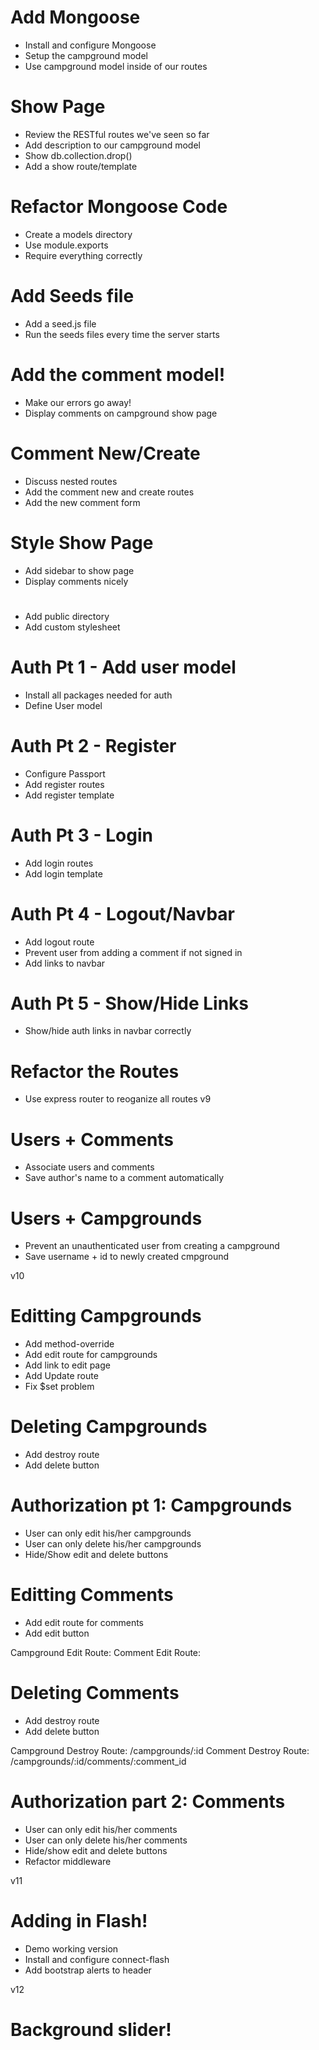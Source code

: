 # Add Mongoose
* Install and configure Mongoose
* Setup the campground model
* Use campground model inside of our routes

# Show Page
* Review the RESTful routes we've seen so far
* Add description to our campground model
*  Show db.collection.drop()
* Add a show route/template

# Refactor Mongoose Code
* Create a models directory
* Use module.exports
* Require everything correctly
 
 # Add Seeds file
 * Add a seed.js file
 * Run the seeds files every time the server starts

 # Add the comment model!
 * Make our errors go away!
 * Display comments on campground show page

 # Comment New/Create
 * Discuss nested routes
 * Add the comment new and create routes
 * Add the new comment form

 # Style Show Page
 * Add sidebar to show page
 * Display comments nicely





























# 
* Add public directory
* Add custom stylesheet

 # Auth Pt 1 - Add user model
 * Install all packages needed for auth
 * Define User model

 # Auth Pt 2 - Register
 * Configure Passport
 * Add register routes
 * Add register template

 # Auth Pt 3 - Login
 * Add login routes
 * Add login template

 # Auth Pt 4 - Logout/Navbar
 * Add logout route
 * Prevent user from adding a comment if not signed in
 * Add links to navbar
 
 # Auth Pt 5 - Show/Hide Links
 * Show/hide auth links in navbar correctly

 # Refactor the Routes
 * Use express router to reoganize all routes
v9
 # Users + Comments
 * Associate users and comments
 * Save author's name to a comment automatically

 # Users + Campgrounds
 * Prevent an unauthenticated user from creating a campground
 * Save username + id to newly created cmpground

v10
# Editting Campgrounds
 * Add method-override
 * Add edit route for campgrounds
 * Add link to edit page
 * Add Update route
 * Fix $set problem

 # Deleting Campgrounds
 * Add destroy route
 * Add delete button

 # Authorization pt 1: Campgrounds
 * User can only edit his/her campgrounds
 * User can only delete his/her campgrounds
 * Hide/Show edit and delete buttons

 # Editting Comments
 * Add edit route for comments
 * Add edit button

Campground Edit Route: <!--/campgrounds/:id/edit -->
Comment Edit Route: <!--/campgrounds/:id/comments/:comment_id/edit -->

# Deleting Comments
* Add destroy route 
* Add delete button

Campground Destroy Route: /campgrounds/:id
Comment Destroy Route: /campgrounds/:id/comments/:comment_id

# Authorization part 2: Comments
* User can only edit his/her comments 
* User can only delete his/her comments
* Hide/show edit and delete buttons
* Refactor middleware

v11 
# Adding in Flash!
* Demo working version
* Install and configure connect-flash
* Add bootstrap alerts to header

v12
# Background slider!

